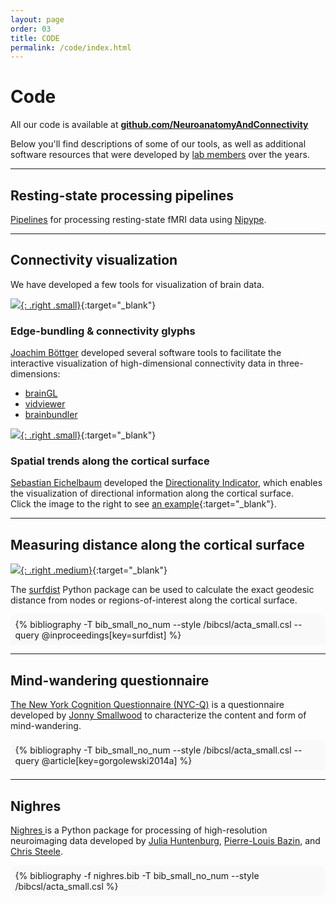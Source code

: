 ```yaml
---
layout: page
order: 03
title: CODE
permalink: /code/index.html
---
```


# Code
All our code is available at [**<i class="fa fa-github-alt"></i> github.com/NeuroanatomyAndConnectivity**][github]  

Below you'll find descriptions of some of our tools, as well as additional software resources that were developed by [lab members] over the years.

[github]:https://github.com/NeuroanatomyAndConnectivity
[lab members]:{{site.baseurl}}/people/index.html
<hr class="style5">

## Resting-state processing pipelines

[<i class="fa fa-github-alt"></i> Pipelines][pipelines] for processing resting-state fMRI data using [Nipype].

[pipelines]: https://github.com/NeuroanatomyAndConnectivity/pipelines
[Nipype]:https://nipype.readthedocs.io/en/latest/
<hr class="style5">

## Connectivity visualization
We have developed a few tools for visualization of brain data.

[![]({{site.baseurl}}/thumbnails/image1.jpg){: .right .small}]({{site.baseurl}}/images/image1.png){:target="\_blank"}
### Edge-bundling & connectivity glyphs
[Joachim Böttger][boettger] developed several software tools to facilitate the interactive visualization of high-dimensional connectivity data in three-dimensions:  
- [<i class="fa fa-external-link"></i> brainGL][brainGL]
- [<i class="fa fa-github-alt"></i> vidviewer][vidviewer]
- [<i class="fa fa-github-alt"></i> brainbundler][brainbundler]

[![]({{site.baseurl}}/thumbnails/zones_01.jpg){: .right .small}]({{site.baseurl}}/images/zones_01.png){:target="\_blank"}  
### Spatial trends along the cortical surface

[Sebastian Eichelbaum] developed the [<i class="fa fa-github-alt"></i> Directionality Indicator][di], which enables the visualization of directional information along the cortical surface.  
Click the image to the right to see [an example]({{site.baseurl}}/images/zones_01.png){:target="\_blank"}.  

[boettger]: https://joachim.visualistics.de
[braingl]: https://code.google.com/p/braingl/
[vidviewer]: https://github.com/NeuroanatomyAndConnectivity/vidview
[brainbundler]: https://github.com/NeuroanatomyAndConnectivity/brainbundler
[Sebastian Eichelbaum]:www.nemtics.com
[di]:https://github.com/NeuroanatomyAndConnectivity/DirectionalityIndicator
<hr class="style5">

## Measuring distance along the cortical surface<a name="surfdist"></a>
[![]({{site.baseurl}}/images/surfdist.png){: .right .medium}]({{site.baseurl}}/images/surfdist.png){:target="\_blank"}   

The [<i class="fa fa-github-alt"></i> surfdist][sd] Python package can be used to calculate the exact geodesic distance from nodes or regions-of-interest along the cortical surface.

[sd]:https://github.com/NeuroanatomyAndConnectivity/surfdist
<div style="background-color: #f9f9f9; padding: +1.5%; margin -1.5%; border-radius: 10px 10px 0px 0px;">{% bibliography -T bib_small_no_num --style /bibcsl/acta_small.csl --query @inproceedings[key=surfdist] %}</div>
<hr class="style5">

## Mind-wandering questionnaire

[<i class="fa fa-github-alt"></i> The New York Cognition Questionnaire (NYC-Q)][nycq] is a questionnaire developed by [Jonny Smallwood] to characterize the content and form of mind-wandering.

[nycq]:https://github.com/NeuroanatomyAndConnectivity/NYC-Q
[Jonny Smallwood]:https://www.york.ac.uk/psychology/staff/academicstaff/jonathan_smallwood/#profile
<div style="background-color: #f9f9f9; padding: +1.5%; margin -1.5%; border-radius: 10px 10px 0px 0px;">{% bibliography -T bib_small_no_num --style /bibcsl/acta_small.csl --query @article[key=gorgolewski2014a] %}</div>
<hr class="style5">

## Nighres

[Nighres <i class="fa fa-external-link"></i> ][nighres] is a Python package for processing of high-resolution neuroimaging data developed by [Julia Huntenburg], [Pierre-Louis Bazin], and [Chris Steele].  

[nighres]:https://nighres.readthedocs.io/
[Julia Huntenburg]:http://neuro.fchampalimaud.org/en/person/510/
[Pierre-Louis Bazin]:https://scholar.google.com/citations?user=g1EY49YAAAAJ&hl=en
[Chris Steele]:https://scholar.google.de/citations?user=oNLt7OUAAAAJ&hl=en
<div style="background-color: #f9f9f9; padding: +1.5%; margin -1.5%; border-radius: 10px 10px 10px 10px;">{% bibliography -f nighres.bib -T bib_small_no_num --style /bibcsl/acta_small.csl %}</div>
